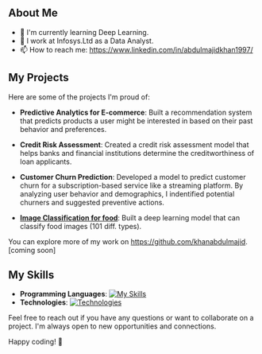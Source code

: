 ## About Me

- 🌱 I'm currently learning Deep Learning.
- 💼 I work at Infosys.Ltd as a Data Analyst.
- 📫 How to reach me: https://www.linkedin.com/in/abdulmajidkhan1997/

## My Projects

Here are some of the projects I'm proud of:

- **Predictive Analytics for E-commerce**: Built a recommendation system that predicts products a user might be interested in based on their past behavior and preferences.

- **Credit Risk Assessment**: Created a credit risk assessment model that helps banks and financial institutions determine the creditworthiness of loan applicants.
   
- **Customer Churn Prediction**: Developed a model to predict customer churn for a subscription-based service like a streaming platform. By analyzing user behavior and demographics, I indentified potential churners and suggested preventive actions.

- [**Image Classification for food**](https://github.com/khanabdulmajid/tensorflow_deep_learning/blob/main/07_Project_1_Food_Vision.ipynb): Built a deep learning model that can classify food images (101 diff. types).

You can explore more of my work on https://github.com/khanabdulmajid. [coming soon]

## My Skills

- **Programming Languages**: [![My Skills](https://skillicons.dev/icons?i=python,c++,java)](https://linkedin.com/AbdulMajidKhan1997)
- **Technologies**: [![Technologies](https://skillicons.dev/icons?i=tensorflow,django,numpy,pandas,powerbi)]([https://skillicons.dev](https://linkedin.com/AbdulMajidKhan1997))

Feel free to reach out if you have any questions or want to collaborate on a project. I'm always open to new opportunities and connections.

Happy coding! 🚀
